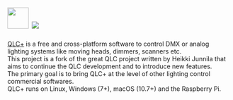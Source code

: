 ﻿# [<img src="https://cdn.rawgit.com/mcallegari/qlcplus/master/resources/icons/png/qlcplus.png" width="48" height="48"/>](https://www.qlcplus.org) [![](https://img.shields.io/chocolatey/v/qlcplus.svg?label=qlcplus)](https://chocolatey.org/packages/qlcplus)

[QLC+](https://www.qlcplus.org/) is a free and cross-platform software to control DMX or analog lighting systems like moving heads, dimmers, scanners etc.\
This project is a fork of the great QLC project written by Heikki Junnila that aims to continue the QLC development and to introduce new features.\
The primary goal is to bring QLC+ at the level of other lighting control commercial softwares.\
QLC+ runs on Linux, Windows (7+), macOS (10.7+) and the Raspberry Pi.